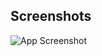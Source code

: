 
## Screenshots

![App Screenshot](https://public.nareubad.work/api/public/dl/t3ASsEc5?inline=true)

